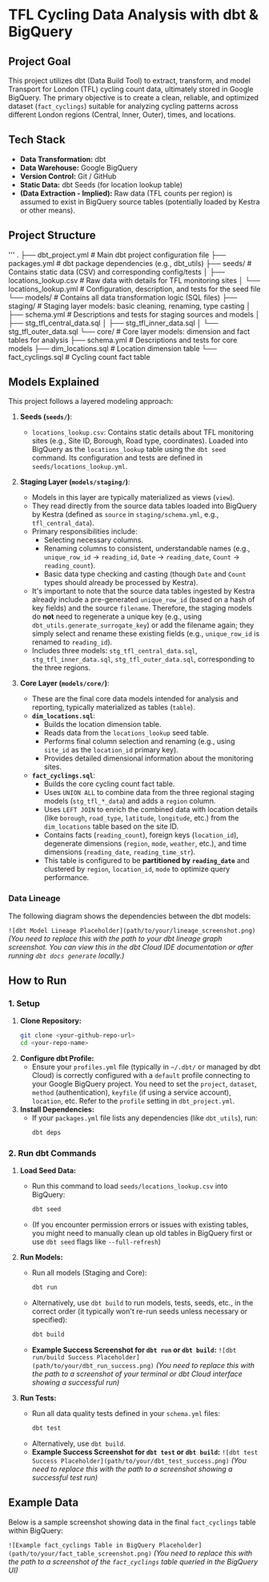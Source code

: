 # TFL Cycling Data Analysis with dbt & BigQuery

## Project Goal

This project utilizes dbt (Data Build Tool) to extract, transform, and model Transport for London (TFL) cycling count data, ultimately stored in Google BigQuery. The primary objective is to create a clean, reliable, and optimized dataset (`fact_cyclings`) suitable for analyzing cycling patterns across different London regions (Central, Inner, Outer), times, and locations.

## Tech Stack

* **Data Transformation:** dbt
* **Data Warehouse:** Google BigQuery
* **Version Control:** Git / GitHub
* **Static Data:** dbt Seeds (for location lookup table)
* **(Data Extraction - Implied):** Raw data (TFL counts per region) is assumed to exist in BigQuery source tables (potentially loaded by Kestra or other means).

## Project Structure
'''
.
├── dbt_project.yml         # Main dbt project configuration file
├── packages.yml            # dbt package dependencies (e.g., dbt_utils)
├── seeds/                  # Contains static data (CSV) and corresponding config/tests
│   ├── locations_lookup.csv  # Raw data with details for TFL monitoring sites
│   └── locations_lookup.yml  # Configuration, description, and tests for the seed file
└── models/                 # Contains all data transformation logic (SQL files)
    ├── staging/            # Staging layer models: basic cleaning, renaming, type casting
    │   ├── schema.yml          # Descriptions and tests for staging sources and models
    │   ├── stg_tfl_central_data.sql
    │   ├── stg_tfl_inner_data.sql
    │   └── stg_tfl_outer_data.sql
    └── core/               # Core layer models: dimension and fact tables for analysis
        ├── schema.yml          # Descriptions and tests for core models
        ├── dim_locations.sql   # Location dimension table
        └── fact_cyclings.sql   # Cycling count fact table


## Models Explained

This project follows a layered modeling approach:

1.  **Seeds (`seeds/`)**:
    * `locations_lookup.csv`: Contains static details about TFL monitoring sites (e.g., Site ID, Borough, Road type, coordinates). Loaded into BigQuery as the `locations_lookup` table using the `dbt seed` command. Its configuration and tests are defined in `seeds/locations_lookup.yml`.

2.  **Staging Layer (`models/staging/`)**:
    * Models in this layer are typically materialized as views (`view`).
    * They read directly from the source data tables loaded into BigQuery by Kestra (defined as `source` in `staging/schema.yml`, e.g., `tfl_central_data`).
    * Primary responsibilities include:
        * Selecting necessary columns.
        * Renaming columns to consistent, understandable names (e.g., `unique_row_id` -> `reading_id`, `Date` -> `reading_date`, `Count` -> `reading_count`).
        * Basic data type checking and casting (though `Date` and `Count` types should already be processed by Kestra).
    * It's important to note that the source data tables ingested by Kestra already include a pre-generated `unique_row_id` (based on a hash of key fields) and the source `filename`. Therefore, the staging models do **not** need to regenerate a unique key (e.g., using `dbt_utils.generate_surrogate_key`) or add the filename again; they simply select and rename these existing fields (e.g., `unique_row_id` is renamed to `reading_id`).
    * Includes three models: `stg_tfl_central_data.sql`, `stg_tfl_inner_data.sql`, `stg_tfl_outer_data.sql`, corresponding to the three regions.

3.  **Core Layer (`models/core/`)**:
    * These are the final core data models intended for analysis and reporting, typically materialized as tables (`table`).
    * **`dim_locations.sql`**:
        * Builds the location dimension table.
        * Reads data from the `locations_lookup` seed table.
        * Performs final column selection and renaming (e.g., using `site_id` as the `location_id` primary key).
        * Provides detailed dimensional information about the monitoring sites.
    * **`fact_cyclings.sql`**:
        * Builds the core cycling count fact table.
        * Uses `UNION ALL` to combine data from the three regional staging models (`stg_tfl_*_data`) and adds a `region` column.
        * Uses `LEFT JOIN` to enrich the combined data with location details (like `borough`, `road_type`, `latitude`, `longitude`, etc.) from the `dim_locations` table based on the site ID.
        * Contains facts (`reading_count`), foreign keys (`location_id`), degenerate dimensions (`region`, `mode`, `weather`, etc.), and time dimensions (`reading_date`, `reading_time_str`).
        * This table is configured to be **partitioned by `reading_date`** and clustered by `region`, `location_id`, `mode` to optimize query performance.

### Data Lineage

The following diagram shows the dependencies between the dbt models:

`![dbt Model Lineage Placeholder](path/to/your/lineage_screenshot.png)`
*(You need to replace this with the path to your dbt lineage graph screenshot. You can view this in the dbt Cloud IDE documentation or after running `dbt docs generate` locally.)*

## How to Run

### 1. Setup

1.  **Clone Repository:**
    ```bash
    git clone <your-github-repo-url>
    cd <your-repo-name> 
    ```
2.  **Configure dbt Profile:**
    * Ensure your `profiles.yml` file (typically in `~/.dbt/` or managed by dbt Cloud) is correctly configured with a `default` profile connecting to your Google BigQuery project. You need to set the `project`, `dataset`, `method` (authentication), `keyfile` (if using a service account), `location`, etc. Refer to the `profile` setting in `dbt_project.yml`.
3.  **Install Dependencies:**
    * If your `packages.yml` file lists any dependencies (like `dbt_utils`), run:
        ```bash
        dbt deps
        ```

### 2. Run dbt Commands

1.  **Load Seed Data:**
    * Run this command to load `seeds/locations_lookup.csv` into BigQuery:
        ```bash
        dbt seed
        ```
    * (If you encounter permission errors or issues with existing tables, you might need to manually clean up old tables in BigQuery first or use `dbt seed` flags like `--full-refresh`)
2.  **Run Models:**
    * Run all models (Staging and Core):
        ```bash
        dbt run
        ```
    * Alternatively, use `dbt build` to run models, tests, seeds, etc., in the correct order (it typically won't re-run seeds unless necessary or specified):
        ```bash
        dbt build
        ```
    * **Example Success Screenshot for `dbt run` or `dbt build`:**
        `![dbt run/build Success Placeholder](path/to/your/dbt_run_success.png)`
        *(You need to replace this with the path to a screenshot of your terminal or dbt Cloud interface showing a successful run)*

3.  **Run Tests:**
    * Run all data quality tests defined in your `schema.yml` files:
        ```bash
        dbt test
        ```
    * Alternatively, use `dbt build`.
    * **Example Success Screenshot for `dbt test` or `dbt build`:**
        `![dbt test Success Placeholder](path/to/your/dbt_test_success.png)`
        *(You need to replace this with the path to a screenshot showing a successful test run)*

## Example Data

Below is a sample screenshot showing data in the final `fact_cyclings` table within BigQuery:

`![Example fact_cyclings Table in BigQuery Placeholder](path/to/your/fact_table_screenshot.png)`
*(You need to replace this with the path to a screenshot of the `fact_cyclings` table queried in the BigQuery UI)*


